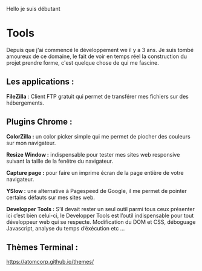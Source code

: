 Hello je suis débutant 

# Tools 		

Depuis que j'ai commencé le développement we il y a 3 ans. Je suis tombé amoureux de ce domaine, le fait de voir en temps réel la construction du projet prendre forme, c'est quelque chose de qui me fascine.

## Les applications : 

**FileZilla** : Client FTP gratuit qui permet de transférer mes fichiers sur des hébergements.



## Plugins Chrome : 

**ColorZilla :** un color picker simple qui me permet de piocher des couleurs sur mon navigateur.

**Resize Window :** indispensable pour tester mes sites web responsive suivant la taille de la fenêtre du navigateur.

**Capture page :** pour faire un imprime écran de la page entière de votre navigateur.

**YSlow :** une alternative à Pagespeed de Google, il me permet de pointer certains défauts sur mes sites web.

**Developper Tools :** S’il devait rester un seul outil parmi tous ceux présenter ici c’est bien celui-ci, le Developper Tools est l’outil indispensable pour tout développeur web qui se respecte. Modification du DOM et CSS, déboguage Javascript, analyse du temps d’éxécution etc …

## Thèmes Terminal : 



https://atomcorp.github.io/themes/